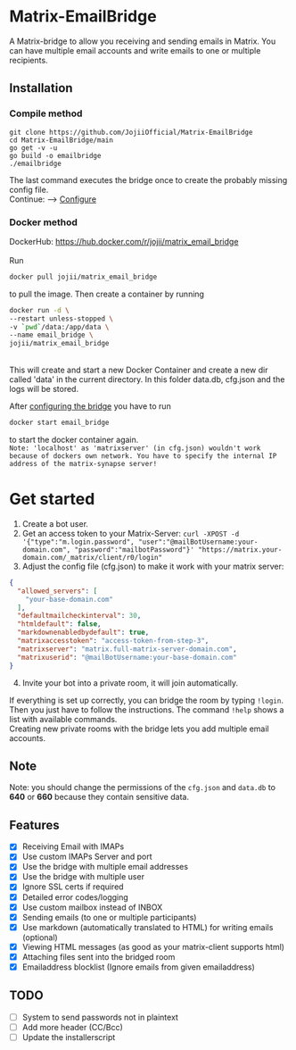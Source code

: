 # Matrix-EmailBridge
A Matrix-bridge to allow you receiving and sending emails in Matrix. You can have multiple email accounts and write emails to one or multiple recipients.

## Installation
### Compile method
```
git clone https://github.com/JojiiOfficial/Matrix-EmailBridge
cd Matrix-EmailBridge/main
go get -v -u
go build -o emailbridge
./emailbridge
```
The last command executes the bridge once to create the probably missing config file.<br>
Continue: --> [Configure](https://github.com/JojiiOfficial/Matrix-EmailBridge#Get-started)

### Docker method
DockerHub: https://hub.docker.com/r/jojii/matrix_email_bridge<br><br>
Run 
```bash
docker pull jojii/matrix_email_bridge
```
to pull the image. Then create a container by running
```bash
docker run -d \
--restart unless-stopped \
-v `pwd`/data:/app/data \
--name email_bridge \
jojii/matrix_email_bridge
```
<br>
This will create and start a new Docker Container and create a new dir called 'data' in the current directory. In this folder data.db, cfg.json and the logs will be stored.<br>

After [configuring the bridge](https://github.com/JojiiOfficial/Matrix-EmailBridge#Get-started) you have to run
```bash
docker start email_bridge
```
to start the docker container again.
<br>
`
Note: 'localhost' as 'matrixserver' (in cfg.json) wouldn't work because of dockers own network. You have to specify the internal IP address of the matrix-synapse server!
`

# Get started
1. Create a bot user.
2. Get an access token to your Matrix-Server: 
`curl -XPOST -d '{"type":"m.login.password", "user":"@mailBotUsername:your-domain.com", "password":"mailbotPassword"}' "https://matrix.your-domain.com/_matrix/client/r0/login"`
3. Adjust the config file (cfg.json) to make it work with your matrix server:
```JSON
{
  "allowed_servers": [
    "your-base-domain.com"
  ],
  "defaultmailcheckinterval": 30,
  "htmldefault": false,
  "markdownenabledbydefault": true,
  "matrixaccesstoken": "access-token-from-step-3",
  "matrixserver": "matrix.full-matrix-server-domain.com",
  "matrixuserid": "@mailBotUsername:your-base-domain.com"
}
```
4. Invite your bot into a private room, it will join automatically.<br>

If everything is set up correctly, you can bridge the room by typing <code>!login</code>. Then you just have to follow the instructions. The command <code>!help</code> shows a list with available commands.<br>
Creating new private rooms with the bridge lets you add multiple email accounts.<br>


## Note
Note: you should change the permissions of the <code>cfg.json</code> and <code>data.db</code> to <b>640</b> or <b>660</b> because they contain sensitive data.

## Features
- [X]  Receiving Email with IMAPs
- [X]  Use custom IMAPs Server and port
- [X]  Use the bridge with multiple email addresses
- [X]  Use the bridge with multiple user
- [X]  Ignore SSL certs if required
- [X]  Detailed error codes/logging 
- [X]  Use custom mailbox instead of INBOX
- [X]  Sending emails (to one or multiple participants)
- [X]  Use markdown (automatically translated to HTML) for writing emails (optional)
- [X]  Viewing HTML messages (as good as your matrix-client supports html)
- [X]  Attaching files sent into the bridged room
- [X]  Emailaddress blocklist (Ignore emails from given emailaddress)

## TODO

- [ ]  System to send passwords not in plaintext
- [ ]  Add more header (CC/Bcc)
- [ ]  Update the installerscript
